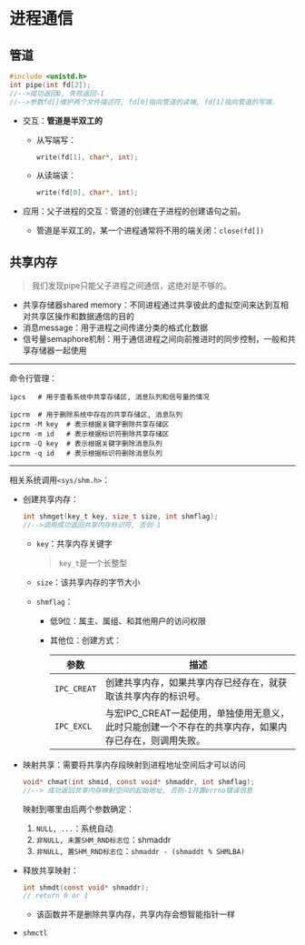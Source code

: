 # 进程通信

## 管道

```c
#include <unistd.h>
int pipe(int fd[2]);
//-->成功返回0, 失败返回-1
//-->参数fd[]维护两个文件描述符, fd[0]指向管道的读端, fd[1]指向管道的写端.
```

+ 交互：**管道是半双工的**

  + 从写端写：

    ```c
    write(fd[1], char*, int);
    ```

  + 从读端读：

    ```c
    write(fd[0], char*, int);
    ```

+ 应用：父子进程的交互：管道的创建在子进程的创建语句之前。

  + 管道是半双工的，某一个进程通常将不用的端关闭：`close(fd[])`

## 共享内存

> 我们发现pipe只能父子进程之间通信，这绝对是不够的。

+ 共享存储器shared memory：不同进程通过共享彼此的虚拟空间来达到互相对共享区操作和数据通信的目的
+ 消息message：用于进程之间传递分类的格式化数据
+ 信号量semaphore机制：用于通信进程之间向前推进时的同步控制，一般和共享存储器一起使用

---

命令行管理：

```shell
ipcs   # 用于查看系统中共享存储区, 消息队列和信号量的情况

ipcrm  # 用于删除系统中存在的共享存储区, 消息队列
ipcrm -M key  # 表示根据关键字删除共享存储区
ipcrm -m id   # 表示根据标识符删除共享存储区
ipcrm -Q key  # 表示根据关键字删除消息队列
ipcrm -q id   # 表示根据标识符删除消息队列
```

---

相关系统调用`<sys/shm.h>`：

+ 创建共享内存：

  ```c
  int shmget(key_t key, size_t size, int shmflag);
  //-->调用成功返回共享内存标识符, 否则-1
  ```

  + `key`：共享内存关键字

    > `key_t`是一个长整型

  + `size`：该共享内存的字节大小

  + `shmflag`：

    + 低9位：属主、属组、和其他用户的访问权限

    + 其他位：创建方式：

      | 参数        | 描述                                                         |
      | ----------- | ------------------------------------------------------------ |
      | `IPC_CREAT` | 创建共享内存，如果共享内存已经存在，就获取该共享内存的标识号。 |
      | `IPC_EXCL`  | 与宏IPC_CREAT一起使用，单独使用无意义，此时只能创建一个不存在的共享内存，如果内存已存在，则调用失败。 |

+ 映射共享：需要将共享内存段映射到进程地址空间后才可以访问

  ```c
  void* chmat(int shmid, const void* shmaddr, int shmflag);
  //--> 成功返回共享内存映射空间的起始地址, 否则-1并置errno错误信息
  ```

  映射到哪里由后两个参数确定：

  1. `NULL, ...`：系统自动
  2. `非NULL, 未置SHM_RND标志位`：shmaddr
  3. `非NULL, 置SHM_RND标志位`：`shmaddr - (shmaddt % SHMLBA)`

+ 释放共享映射：

  ```c
  int shmdt(const void* shmaddr);
  // return 0 or 1
  ```

  + 该函数并不是删除共享内存，共享内存会想智能指针一样

+ `shmctl`
